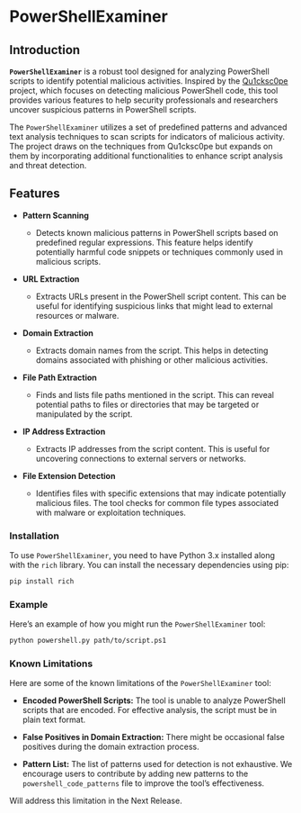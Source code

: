 # PowerShellExaminer

## Introduction

**`PowerShellExaminer`** is a robust tool designed for analyzing PowerShell scripts to identify potential malicious activities. Inspired by the [Qu1cksc0pe](https://github.com/CYB3RMX/Qu1cksc0pe) project, which focuses on detecting malicious PowerShell code, this tool provides various features to help security professionals and researchers uncover suspicious patterns in PowerShell scripts.

The `PowerShellExaminer` utilizes a set of predefined patterns and advanced text analysis techniques to scan scripts for indicators of malicious activity. The project draws on the techniques from Qu1cksc0pe but expands on them by incorporating additional functionalities to enhance script analysis and threat detection.

## Features

- **Pattern Scanning**
  - Detects known malicious patterns in PowerShell scripts based on predefined regular expressions. This feature helps identify potentially harmful code snippets or techniques commonly used in malicious scripts.
  
- **URL Extraction**
  - Extracts URLs present in the PowerShell script content. This can be useful for identifying suspicious links that might lead to external resources or malware.

- **Domain Extraction**
  - Extracts domain names from the script. This helps in detecting domains associated with phishing or other malicious activities.

- **File Path Extraction**
  - Finds and lists file paths mentioned in the script. This can reveal potential paths to files or directories that may be targeted or manipulated by the script.

- **IP Address Extraction**
  - Extracts IP addresses from the script content. This is useful for uncovering connections to external servers or networks.

- **File Extension Detection**
  - Identifies files with specific extensions that may indicate potentially malicious files. The tool checks for common file types associated with malware or exploitation techniques.

### Installation

To use `PowerShellExaminer`, you need to have Python 3.x installed along with the `rich` library. You can install the necessary dependencies using pip:

```bash
pip install rich
```

### Example

Here’s an example of how you might run the `PowerShellExaminer` tool:

```bash
python powershell.py path/to/script.ps1
```

### Known Limitations

Here are some of the known limitations of the `PowerShellExaminer` tool:

- **Encoded PowerShell Scripts:** The tool is unable to analyze PowerShell scripts that are encoded. For effective analysis, the script must be in plain text format.

- **False Positives in Domain Extraction:** There might be occasional false positives during the domain extraction process.

- **Pattern List:** The list of patterns used for detection is not exhaustive. We encourage users to contribute by adding new patterns to the `powershell_code_patterns` file to improve the tool’s effectiveness.

Will address this limitation in the Next Release.
